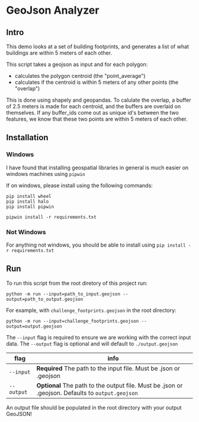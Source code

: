 # GeoJson Analyzer

## Intro
This demo looks at a set of building footprints, and generates a list of what buildings are within 5 meters of each other.

This script takes a geojson as input and for each polygon:

* calculates the polygon centroid (the "point_average")
* calculates if the centroid is within 5 meters of any other points (the "overlap")

This is done using shapely and geopandas. To calulate the overlap, a buffer of 2.5 meters is made for each centroid, and the buffers are overlaid on themselves. If any buffer_ids come out as unique id's between the two features, we know that these two points are within 5 meters of each other.


## Installation

### Windows
I have found that installing geospatial libraries in general is much easier on windows machines using `pipwin`

If on windows, please install using the following commands:

```
pip install wheel
pip install halo
pip install pipwin

pipwin install -r requirements.txt
```

### Not Windows

For anything not windows, you should be able to install using `pip install -r requirements.txt`

## Run

To run this script from the root diretory of this project run:

`python -m run --input=path_to_input.geojson --output=path_to_output.geojson`

For example, with `challenge_footprints.geojson` in the root directory:

`python -m run --input=challenge_footprints.geojson --output=output.geojson`

The `--input` flag is required to ensure we are working with the correct input data. The `--output` flag is optional and will default to `./output.geojson`

| flag      | info |
|-----------|------|
| `--input` | **Required** The path to the input file. Must be .json or .geojson|
| `--output`| **Optional** The path to the output file. Must be .json or .geojson. Defaults to `output.geojson`

An output file should be populated in the root directory with your output GeoJSON!
